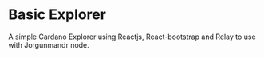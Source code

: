 # Basic Explorer

A simple Cardano Explorer using Reactjs, React-bootstrap and Relay to use with Jorgunmandr node.
